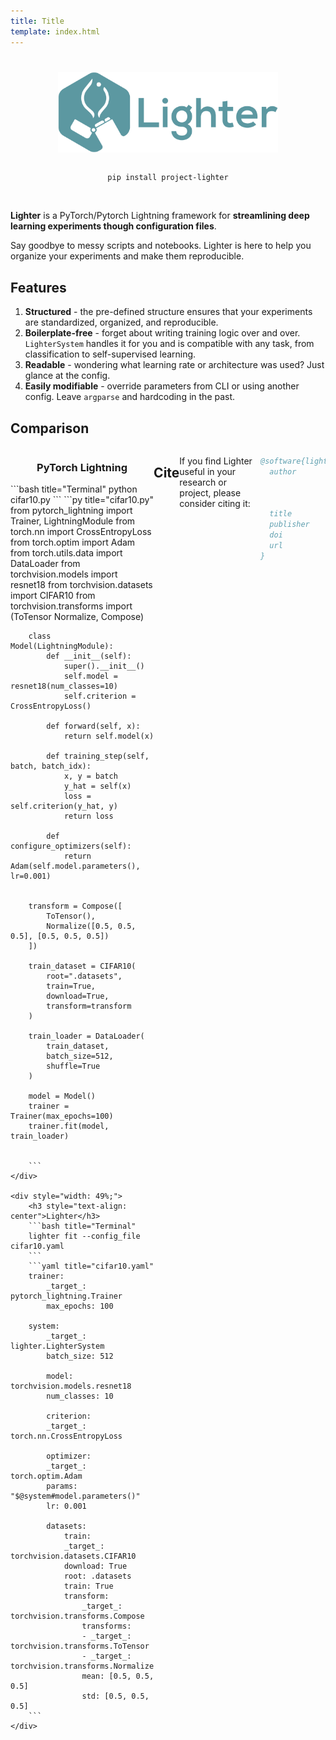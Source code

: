```yaml
---
title: Title
template: index.html
---
```


<!-- Fake title -->
#

<!-- Logo -->
<div style="display: flex; justify-content: center;"><img src="assets/images/lighter_banner.png" style="width:70%;"/></div>

<!-- pip install -->
<div style="width:70%; margin:auto; text-align:center">
</br>

```bash
pip install project-lighter
```
</div>
</br>

<!-- Body -->

**Lighter** is a PyTorch/Pytorch Lightning framework for **streamlining deep learning experiments though configuration files**.

Say goodbye to messy scripts and notebooks. Lighter is here to help you organize your experiments and make them reproducible.

## Features

1. **Structured** - the pre-defined structure ensures that your experiments are standardized, organized, and reproducible.
2. **Boilerplate-free** - forget about writing training logic over and over. `LighterSystem` handles it for you and is compatible with any task, from classification to self-supervised learning.
3. **Readable** - wondering what learning rate or architecture was used? Just glance at the config.
4. **Easily modifiable** - override parameters from CLI or using another config. Leave `argparse` and hardcoding in the past.

## Comparison

<div style="display: flex; justify-content: space-between">
    <div style="width: 49%;">
        <h3 style="text-align: center">PyTorch Lightning</h3>
        ```bash title="Terminal"
        python cifar10.py
        ```
        ```py title="cifar10.py"
        from pytorch_lightning import Trainer, LightningModule
        from torch.nn import CrossEntropyLoss
        from torch.optim import Adam
        from torch.utils.data import DataLoader
        from torchvision.models import resnet18
        from torchvision.datasets import CIFAR10
        from torchvision.transforms import (ToTensor
                                            Normalize,
                                            Compose)

        class Model(LightningModule):
            def __init__(self):
                super().__init__()
                self.model = resnet18(num_classes=10)
                self.criterion = CrossEntropyLoss()
            
            def forward(self, x):
                return self.model(x)
            
            def training_step(self, batch, batch_idx):
                x, y = batch
                y_hat = self(x)
                loss = self.criterion(y_hat, y)
                return loss
            
            def configure_optimizers(self):
                return Adam(self.model.parameters(), lr=0.001)


        transform = Compose([
            ToTensor(),
            Normalize([0.5, 0.5, 0.5], [0.5, 0.5, 0.5])
        ])

        train_dataset = CIFAR10(
            root=".datasets",
            train=True,
            download=True,
            transform=transform
        )

        train_loader = DataLoader(
            train_dataset,
            batch_size=512,
            shuffle=True
        )

        model = Model()
        trainer = Trainer(max_epochs=100)
        trainer.fit(model, train_loader)


        ```
    </div>

    <div style="width: 49%;">
        <h3 style="text-align: center">Lighter</h3>
        ```bash title="Terminal"
        lighter fit --config_file cifar10.yaml
        ```
        ```yaml title="cifar10.yaml"
        trainer:
            _target_: pytorch_lightning.Trainer
            max_epochs: 100
        
        system:
            _target_: lighter.LighterSystem
            batch_size: 512

            model: torchvision.models.resnet18
            num_classes: 10

            criterion:
            _target_: torch.nn.CrossEntropyLoss

            optimizer:
            _target_: torch.optim.Adam
            params: "$@system#model.parameters()"
            lr: 0.001
            
            datasets:
                train:
                _target_: torchvision.datasets.CIFAR10
                download: True
                root: .datasets
                train: True
                transform:
                    _target_: torchvision.transforms.Compose
                    transforms:
                    - _target_: torchvision.transforms.ToTensor
                    - _target_: torchvision.transforms.Normalize
                    mean: [0.5, 0.5, 0.5]
                    std: [0.5, 0.5, 0.5]
        ```
    </div>
</div>

## Cite

If you find Lighter useful in your research or project, please consider citing it:

```bibtex
@software{lighter,
  author       = {Ibrahim Hadzic and
                  Suraj Pai and
                  Keno Bressem and
                  Hugo Aerts},
  title        = {Lighter},
  publisher    = {Zenodo},
  doi          = {10.5281/zenodo.8007711},
  url          = {https://doi.org/10.5281/zenodo.8007711}
}
```
